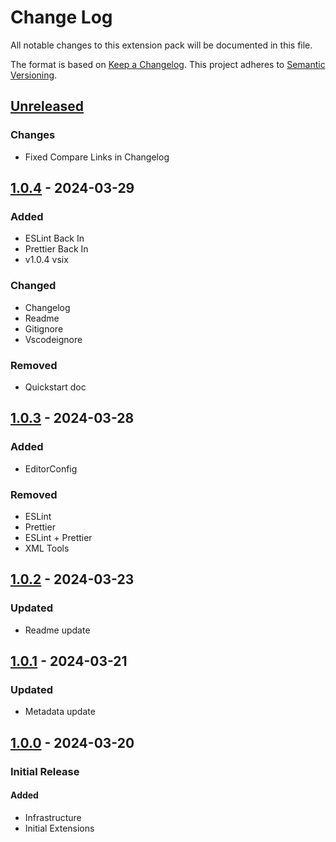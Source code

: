# Change Log

All notable changes to this extension pack will be documented in this file.

The format is based on [Keep a Changelog].
This project adheres to [Semantic Versioning].

## [Unreleased]

### Changes

- Fixed Compare Links in Changelog

## [1.0.4] - 2024-03-29

### Added

- ESLint Back In
- Prettier Back In
- v1.0.4 vsix

### Changed

- Changelog
- Readme
- Gitignore
- Vscodeignore

### Removed

- Quickstart doc

## [1.0.3] - 2024-03-28

### Added

- EditorConfig

### Removed

- ESLint
- Prettier
- ESLint + Prettier
- XML Tools

## [1.0.2] - 2024-03-23

### Updated

- Readme update

## [1.0.1] - 2024-03-21

### Updated

- Metadata update

## [1.0.0] - 2024-03-20

### Initial Release

#### Added

- Infrastructure
- Initial Extensions

<!-- Links -->
[keep a changelog]: http://keepachangelog.com/
[semantic versioning]: https://semver.org/spec/v2.0.0.html

<!-- Version -->
[unreleased]: https://github.com/ggoodwin/angular-hotpack/compare/v1.0.4...develop
[1.0.4]: https://github.com/ggoodwin/angular-hotpack/compare/v1.0.3...v1.0.4
[1.0.3]: https://github.com/ggoodwin/angular-hotpack/compare/v1.0.2...v1.0.3
[1.0.2]: https://github.com/ggoodwin/angular-hotpack/compare/v1.0.1...v1.0.2
[1.0.1]: https://github.com/ggoodwin/angular-hotpack/compare/v1.0.0...v1.0.1
[1.0.0]: https://github.com/ggoodwin/angular-hotpack/tree/v1.0.0
